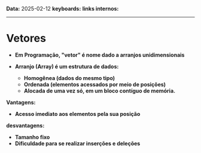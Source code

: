 
**Data:** 2025-02-12
**keyboards:** 
**links internos:** 
___

# Vetores 

- **Em Programação, "vetor" é nome dado a arranjos unidimensionais**


- **Arranjo (Array) é um estrutura de dados:**
	- **Homogênea (dados do mesmo tipo)**
	- **Ordenada (elementos acessados por meio de posições)**
	- **Alocada de uma vez só, em um bloco contíguo de memória.**


**Vantagens:** 
- **Acesso imediato aos elementos pela sua posição**

**desvantagens:**
- **Tamanho fixo**
- **Dificuldade para se realizar inserções e deleções**


